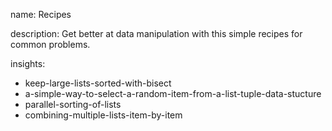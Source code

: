 name: Recipes

description: Get better at data manipulation with this simple recipes for common problems.

insights:
  - keep-large-lists-sorted-with-bisect
  - a-simple-way-to-select-a-random-item-from-a-list-tuple-data-stucture
  - parallel-sorting-of-lists
  - combining-multiple-lists-item-by-item
